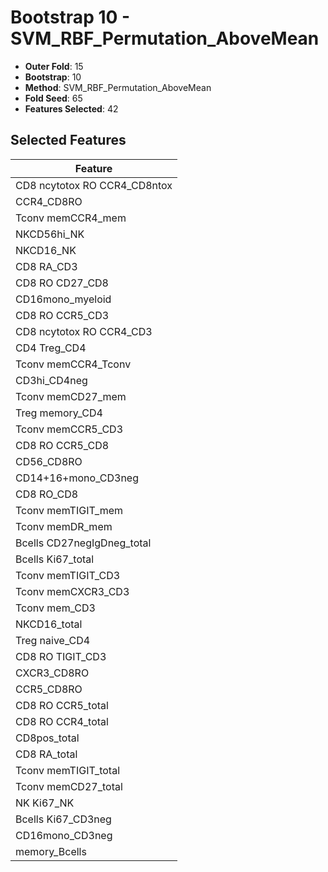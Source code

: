 # Bootstrap 10 - SVM_RBF_Permutation_AboveMean

- **Outer Fold**: 15
- **Bootstrap**: 10
- **Method**: SVM_RBF_Permutation_AboveMean
- **Fold Seed**: 65
- **Features Selected**: 42

## Selected Features

| Feature |
|---------|
| CD8 ncytotox RO CCR4_CD8ntox |
| CCR4_CD8RO |
| Tconv memCCR4_mem |
| NKCD56hi_NK |
| NKCD16_NK |
| CD8 RA_CD3 |
| CD8 RO CD27_CD8 |
| CD16mono_myeloid |
| CD8 RO CCR5_CD3 |
| CD8 ncytotox RO CCR4_CD3 |
| CD4 Treg_CD4 |
| Tconv memCCR4_Tconv |
| CD3hi_CD4neg |
| Tconv memCD27_mem |
| Treg memory_CD4 |
| Tconv memCCR5_CD3 |
| CD8 RO CCR5_CD8 |
| CD56_CD8RO |
| CD14+16+mono_CD3neg |
| CD8 RO_CD8 |
| Tconv memTIGIT_mem |
| Tconv memDR_mem |
| Bcells CD27negIgDneg_total |
| Bcells Ki67_total |
| Tconv memTIGIT_CD3 |
| Tconv memCXCR3_CD3 |
| Tconv mem_CD3 |
| NKCD16_total |
| Treg naive_CD4 |
| CD8 RO TIGIT_CD3 |
| CXCR3_CD8RO |
| CCR5_CD8RO |
| CD8 RO CCR5_total |
| CD8 RO CCR4_total |
| CD8pos_total |
| CD8 RA_total |
| Tconv memTIGIT_total |
| Tconv memCD27_total |
| NK Ki67_NK |
| Bcells Ki67_CD3neg |
| CD16mono_CD3neg |
| memory_Bcells |
